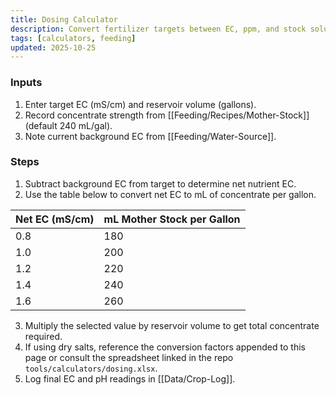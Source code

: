```yaml
---
title: Dosing Calculator
description: Convert fertilizer targets between EC, ppm, and stock solution volumes.
tags: [calculators, feeding]
updated: 2025-10-25
---
```


### Inputs
1. Enter target EC (mS/cm) and reservoir volume (gallons).
2. Record concentrate strength from [[Feeding/Recipes/Mother-Stock]] (default 240 mL/gal).
3. Note current background EC from [[Feeding/Water-Source]].

### Steps
1. Subtract background EC from target to determine net nutrient EC.
2. Use the table below to convert net EC to mL of concentrate per gallon.

| Net EC (mS/cm) | mL Mother Stock per Gallon |
|----------------|----------------------------|
| 0.8 | 180 |
| 1.0 | 200 |
| 1.2 | 220 |
| 1.4 | 240 |
| 1.6 | 260 |

3. Multiply the selected value by reservoir volume to get total concentrate required.
4. If using dry salts, reference the conversion factors appended to this page or consult the spreadsheet linked in the repo `tools/calculators/dosing.xlsx`.
5. Log final EC and pH readings in [[Data/Crop-Log]].
